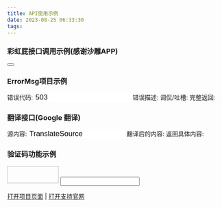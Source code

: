 ```yaml
---
title: API使用示例
date: 2023-08-25 06:33:30
tags:
---
```


<script>
function CaiHongPi(id) {
    var XmlHttp = GetXmlHttp();
    XmlHttp.onreadystatechange = function () {
        // 当响应达成，并且成功的时候，就修改数据
        if (XmlHttp.readyState == 4 && XmlHttp.status == 200) {
            document.getElementById(id).innerHTML = XmlHttp.responseText;
        }
    }
    XmlHttp.open("GET", "https://memoryshadow.freetzi.com/Template/Public/ToolAPI/?Mode=Ajax&Function=CaiHongPi", true);
    XmlHttp.send();
}
function GetErrorMsg(ErrorCode) {
    var XmlHttp = GetXmlHttp();
    XmlHttp.onreadystatechange = function () {
        // 当响应达成，并且成功的时候，就修改数据
        if (XmlHttp.readyState == 4 && XmlHttp.status == 200) {
            document.getElementById('ErrorCode').value = JSON.parse(XmlHttp.responseText).ErrorCode;
            document.getElementById('ErrorText').innerHTML = JSON.parse(XmlHttp.responseText).ErrorText;
            document.getElementById('ErrorPrint').innerHTML = JSON.parse(XmlHttp.responseText).ErrorPrint;
            document.getElementById('ErrorInfo').innerHTML = XmlHttp.responseText;
        }
    }
    XmlHttp.open("GET", "https://memoryshadow.freetzi.com/Template/Public/ToolAPI/?Mode=Ajax&Function=ErrorMsg&ErrorCode=" + ErrorCode, true);
    XmlHttp.send();
}
var Data;
function Translate(Query) {
    var XmlHttp = GetXmlHttp();
    XmlHttp.onreadystatechange = function () {
        // 当响应达成，并且成功的时候，就修改数据
        if (XmlHttp.readyState == 4 && XmlHttp.status == 200) {
            Data = XmlHttp.responseText;
            document.getElementById('TranslateResult').innerHTML = JSON.parse(XmlHttp.responseText).sentences[0].trans;
            document.getElementById('TranslateResultSource').innerHTML = XmlHttp.responseText;
        }
    }
    XmlHttp.open("GET", "https://memoryshadow.freetzi.com/Template/Public/ToolAPI/?Mode=Ajax&Function=Translate&Query=" + Query, true);
    XmlHttp.send();
}
function Get_CaptchaData(Id) {
    var XmlHttp = GetXmlHttp();
    XmlHttp.onreadystatechange = function () {
        // 当响应达成，并且成功的时候，就修改数据
        if (XmlHttp.readyState == 4 && XmlHttp.status == 200) {
            Data = XmlHttp.responseText;
            document.getElementById(Id).Token = JSON.parse(XmlHttp.responseText).Token;
            document.getElementById(Id).src = "data:image/png;base64," + JSON.parse(XmlHttp.responseText).CaptchaImgValue;
        }
    }
    XmlHttp.open("GET", "https://memoryshadow.freetzi.com/Template/Public/ToolAPI/?Mode=Ajax&Function=Captcha&OperateMode=GetData&DataType=Json", true);
    XmlHttp.send();
}

function Post_CaptchaData(Id, InputValue) {
    var XmlHttp = GetXmlHttp();
    XmlHttp.onreadystatechange = function () {
        // 当响应达成，并且成功的时候，就修改数据
        if (XmlHttp.readyState == 4 && XmlHttp.status == 200) {
            Data = XmlHttp.responseText;
            document.getElementById('Result').innerHTML = (XmlHttp.responseText == "False") ? "验证失败,验证码无效或发生错误" : "验证成功,验证码有效";
            // 并且在响应后刷新验证码
            Get_CaptchaData('CaptchaImg');
        }
    }
    XmlHttp.open("POST", "https://memoryshadow.freetzi.com/Template/Public/ToolAPI/?Mode=Ajax&Function=Captcha&OperateMode=SubmitData&SubmitType=ConfirmCaptcha", true);
    XmlHttp.setRequestHeader("Content-type", "application/x-www-form-urlencoded");
    XmlHttp.send("Token=" + document.getElementById(Id).Token + "&InputValue=" + InputValue);
    document.getElementById(Id).placeholder = InputValue;
    document.getElementById(Id).value = "";
}
function GetXmlHttp() {
    var XmlHttp;
    if (window.XMLHttpRequest) {
        //  IE7+, Firefox, Chrome, Opera, Safari 浏览器执行代码
        XmlHttp = new XMLHttpRequest();
    } else {
        // IE6, IE5 浏览器执行代码
        XmlHttp = new ActiveXObject("Microsoft.XMLHTTP");
    }
    return XmlHttp;
}
function Init() {
    CaiHongPi('CaiHongPi');
    GetErrorMsg(ErrorCode.value);
    Translate(TranslateSource.value);
    Get_CaptchaData('CaptchaImg');
}

window.onload = Init
</script>

### 彩虹屁接口调用示例(感谢沙雕APP)

<span id="CaiHongPi"></span><button onclick="CaiHongPi('CaiHongPi');"><i class="fa-solid fa-arrows-rotate"></i></button>

### ErrorMsg项目示例

错误代码: <input onblur="this.style.border = 'none';GetErrorMsg(this.value)" onclick="this.style.border = ''"
    style="border:none;font-size: 17px;" id="ErrorCode" value="503"></input>
错误描述: <span id="ErrorText"></span>
调侃/吐槽: <span id="ErrorPrint"></span>
完整返回: <span id="ErrorInfo"></span>

### 翻译接口(Google 翻译)

源内容: <input onblur="this.style.border = 'none';Translate(this.value)" onclick="this.style.border = ''"
    style="border:none;font-size: 17px;" id="TranslateSource" value="TranslateSource"></input>
翻译后的内容: <span id="TranslateResult"></span>
返回具体内容: <span id="TranslateResultSource"></span>

### 验证码功能示例

<img height="40px" width="120px" id="CaptchaImg" onclick="Get_CaptchaData('CaptchaImg')" />
<input type="text" value=""
    onblur="this.placeholder = this.value;this.value = '';Post_CaptchaData('CaptchaImg', this.placeholder);" />
<span id="Result"></span>

[打开项目页面](https://github.com/MemoryShadow/MemoryShadow.github.io "点击打开") | [打开支持官网](https://MemoryShadow.freetzi.com "点击打开")
